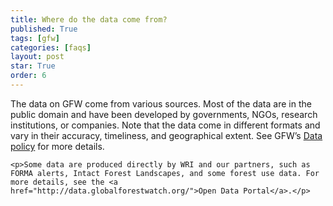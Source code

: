 ```yaml
---
title: Where do the data come from?
published: True
tags: [gfw]
categories: [faqs]
layout: post
star: True
order: 6
---
```

<div class="content">
	<p>The data on GFW come from various sources. Most of the data are in the public domain and have been developed by governments, NGOs, research institutions, or companies. Note that the data come in different formats and vary in their accuracy, timeliness, and geographical extent. See GFW’s <a href="http://gfw-nav.herokuapp.com/about/data_policy">Data policy</a> for more details.</p>

	<p>Some data are produced directly by WRI and our partners, such as FORMA alerts, Intact Forest Landscapes, and some forest use data. For more details, see the <a href="http://data.globalforestwatch.org/">Open Data Portal</a>.</p>
</div>